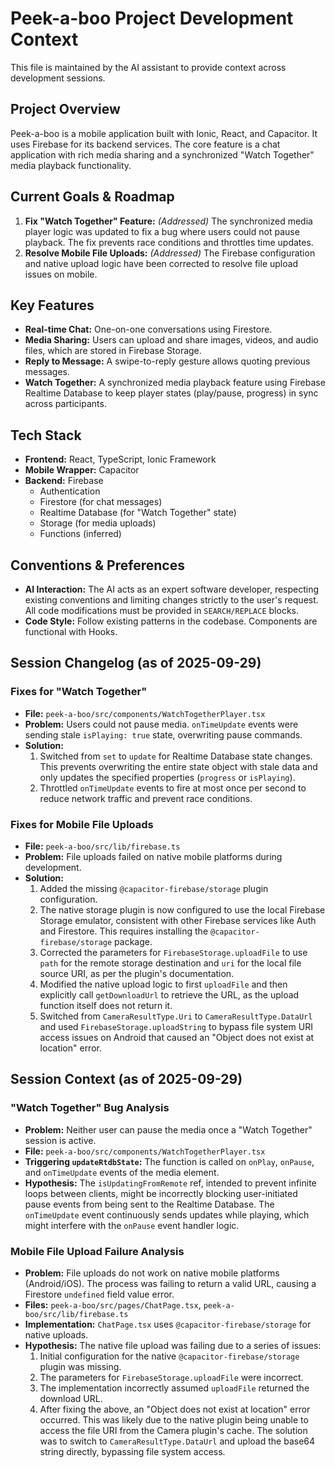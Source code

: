 # Peek-a-boo Project Development Context

This file is maintained by the AI assistant to provide context across development sessions.

## Project Overview

Peek-a-boo is a mobile application built with Ionic, React, and Capacitor. It uses Firebase for its backend services. The core feature is a chat application with rich media sharing and a synchronized "Watch Together" media playback functionality.

## Current Goals & Roadmap

1.  **Fix "Watch Together" Feature:** *(Addressed)* The synchronized media player logic was updated to fix a bug where users could not pause playback. The fix prevents race conditions and throttles time updates.
2.  **Resolve Mobile File Uploads:** *(Addressed)* The Firebase configuration and native upload logic have been corrected to resolve file upload issues on mobile.

## Key Features

-   **Real-time Chat:** One-on-one conversations using Firestore.
-   **Media Sharing:** Users can upload and share images, videos, and audio files, which are stored in Firebase Storage.
-   **Reply to Message:** A swipe-to-reply gesture allows quoting previous messages.
-   **Watch Together:** A synchronized media playback feature using Firebase Realtime Database to keep player states (play/pause, progress) in sync across participants.

## Tech Stack

-   **Frontend:** React, TypeScript, Ionic Framework
-   **Mobile Wrapper:** Capacitor
-   **Backend:** Firebase
    -   Authentication
    -   Firestore (for chat messages)
    -   Realtime Database (for "Watch Together" state)
    -   Storage (for media uploads)
    -   Functions (inferred)

## Conventions & Preferences

-   **AI Interaction:** The AI acts as an expert software developer, respecting existing conventions and limiting changes strictly to the user's request. All code modifications must be provided in `SEARCH/REPLACE` blocks.
-   **Code Style:** Follow existing patterns in the codebase. Components are functional with Hooks.

## Session Changelog (as of 2025-09-29)

### Fixes for "Watch Together"

-   **File:** `peek-a-boo/src/components/WatchTogetherPlayer.tsx`
-   **Problem:** Users could not pause media. `onTimeUpdate` events were sending stale `isPlaying: true` state, overwriting pause commands.
-   **Solution:**
    1.  Switched from `set` to `update` for Realtime Database state changes. This prevents overwriting the entire state object with stale data and only updates the specified properties (`progress` or `isPlaying`).
    2.  Throttled `onTimeUpdate` events to fire at most once per second to reduce network traffic and prevent race conditions.

### Fixes for Mobile File Uploads

-   **File:** `peek-a-boo/src/lib/firebase.ts`
-   **Problem:** File uploads failed on native mobile platforms during development.
-   **Solution:**
    1.  Added the missing `@capacitor-firebase/storage` plugin configuration.
    2.  The native storage plugin is now configured to use the local Firebase Storage emulator, consistent with other Firebase services like Auth and Firestore. This requires installing the `@capacitor-firebase/storage` package.
    3.  Corrected the parameters for `FirebaseStorage.uploadFile` to use `path` for the remote storage destination and `uri` for the local file source URI, as per the plugin's documentation.
    4.  Modified the native upload logic to first `uploadFile` and then explicitly call `getDownloadUrl` to retrieve the URL, as the upload function itself does not return it.
    5.  Switched from `CameraResultType.Uri` to `CameraResultType.DataUrl` and used `FirebaseStorage.uploadString` to bypass file system URI access issues on Android that caused an "Object does not exist at location" error.

## Session Context (as of 2025-09-29)

### "Watch Together" Bug Analysis

-   **Problem:** Neither user can pause the media once a "Watch Together" session is active.
-   **File:** `peek-a-boo/src/components/WatchTogetherPlayer.tsx`
-   **Triggering `updateRtdbState`:** The function is called on `onPlay`, `onPause`, and `onTimeUpdate` events of the media element.
-   **Hypothesis:** The `isUpdatingFromRemote` ref, intended to prevent infinite loops between clients, might be incorrectly blocking user-initiated pause events from being sent to the Realtime Database. The `onTimeUpdate` event continuously sends updates while playing, which might interfere with the `onPause` event handler logic.

### Mobile File Upload Failure Analysis

-   **Problem:** File uploads do not work on native mobile platforms (Android/iOS). The process was failing to return a valid URL, causing a Firestore `undefined` field value error.
-   **Files:** `peek-a-boo/src/pages/ChatPage.tsx`, `peek-a-boo/src/lib/firebase.ts`
-   **Implementation:** `ChatPage.tsx` uses `@capacitor-firebase/storage` for native uploads.
-   **Hypothesis:** The native file upload was failing due to a series of issues:
    1.  Initial configuration for the native `@capacitor-firebase/storage` plugin was missing.
    2.  The parameters for `FirebaseStorage.uploadFile` were incorrect.
    3.  The implementation incorrectly assumed `uploadFile` returned the download URL.
    4.  After fixing the above, an "Object does not exist at location" error occurred. This was likely due to the native plugin being unable to access the file URI from the Camera plugin's cache. The solution was to switch to `CameraResultType.DataUrl` and upload the base64 string directly, bypassing file system access.

